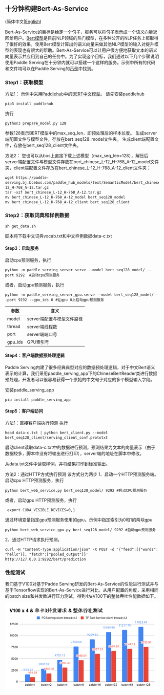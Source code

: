 ## 十分钟构建Bert-As-Service

(简体中文|[English](./BERT_10_MINS.md))

Bert-As-Service的目标是给定一个句子，服务可以将句子表示成一个语义向量返回给用户。[Bert模型](https://arxiv.org/abs/1810.04805)是目前NLP领域的热门模型，在多种公开的NLP任务上都取得了很好的效果，使用Bert模型计算出的语义向量来做其他NLP模型的输入对提升模型的表现也有很大的帮助。Bert-As-Service可以让用户很方便地获取文本的语义向量表示并应用到自己的任务中。为了实现这个目标，我们通过以下几个步骤说明使用Paddle Serving在十分钟内就可以搭建一个这样的服务。示例中所有的代码和文件均可以在Paddle Serving的[示例](https://github.com/PaddlePaddle/Serving/tree/develop/python/examples/bert)中找到。

### Step1：获取模型
方法1：
示例中采用[Paddlehub](https://github.com/PaddlePaddle/PaddleHub)中的[BERT中文模型](https://www.paddlepaddle.org.cn/hubdetail?name=bert_chinese_L-12_H-768_A-12&en_category=SemanticModel)。
请先安装paddlehub
```
pip3 install paddlehub
```
执行
```
python3 prepare_model.py 128
```
参数128表示BERT模型中的max_seq_len，即预处理后的样本长度。
生成server端配置文件与模型文件，存放在bert_seq128_model文件夹。
生成client端配置文件，存放在bert_seq128_client文件夹。

方法2：
您也可以从bos上直接下载上述模型（max_seq_len=128），解压后server端配置文件与模型文件存放在bert_chinese_L-12_H-768_A-12_model文件夹，client端配置文件存放在bert_chinese_L-12_H-768_A-12_client文件夹：
```shell
wget https://paddle-serving.bj.bcebos.com/paddle_hub_models/text/SemanticModel/bert_chinese_L-12_H-768_A-12.tar.gz
tar -xzf bert_chinese_L-12_H-768_A-12.tar.gz
mv bert_chinese_L-12_H-768_A-12_model bert_seq128_model
mv bert_chinese_L-12_H-768_A-12_client bert_seq128_client
```


### Step2：获取词典和样例数据

```
sh get_data.sh
```
脚本将下载中文词典vocab.txt和中文样例数据data-c.txt


#### Step3：启动服务

启动cpu预测服务，执行
```
python -m paddle_serving_server.serve --model bert_seq128_model/ --port 9292  #启动cpu预测服务

```
或者，启动gpu预测服务，执行
```
python -m paddle_serving_server_gpu.serve --model bert_seq128_model/ --port 9292 --gpu_ids 0 #在gpu 0上启动gpu预测服务

```

| 参数    | 含义                       |
| ------- | -------------------------- |
| model   | server端配置与模型文件路径 |
| thread  | server端线程数             |
| port    | server端端口号             |
| gpu_ids | GPU索引号                  |


#### Step4：客户端数据预处理逻辑

Paddle Serving内建了很多经典典型对应的数据预处理逻辑，对于中文Bert语义表示的计算，我们采用paddle_serving_app下的ChineseBertReader类进行数据预处理，开发者可以很容易获得一个原始的中文句子对应的多个模型输入字段。

安装paddle_serving_app

```shell
pip install paddle_serving_app
```

#### Step5：客户端访问

方法1：直接客户端执行预测
执行
```
head data-c.txt | python bert_client.py --model bert_seq128_client/serving_client_conf.prototxt

```
启动client读取data-c.txt中的数据进行预测，预测结果为文本的向量表示（由于数据较多，脚本中没有将输出进行打印），server端的地址在脚本中修改。

从data.txt文件中读取样例，并将结果打印到标准输出。

方法2：通过HTTP方式执行预测
该方式分为两步
1、启动一个HTTP预测服务端。
启动cpu HTTP预测服务，执行
```
python bert_web_service.py bert_seq128_model/ 9292 #启动CPU预测服务

```

或者，启动gpu HTTP预测服务，执行
```
 export CUDA_VISIBLE_DEVICES=0,1
```
通过环境变量指定gpu预测服务使用的gpu，示例中指定索引为0和1的两块gpu
```
python bert_web_service_gpu.py bert_seq128_model/ 9292 #启动gpu预测服务
```

2、通过HTTP请求执行预测。
```
curl -H "Content-Type:application/json" -X POST -d '{"feed":[{"words": "hello"}], "fetch":["pooled_output"]}' http://127.0.0.1:9292/bert/prediction
```

### 性能测试

我们基于V100对基于Padde Serving研发的Bert-As-Service的性能进行测试并与基于Tensorflow实现的Bert-As-Service进行对比，从用户配置的角度，采用相同的batch size和并发数进行压力测试，得到4块V100下的整体吞吐性能数据如下。

![4v100_bert_as_service_benchmark](4v100_bert_as_service_benchmark.png)
